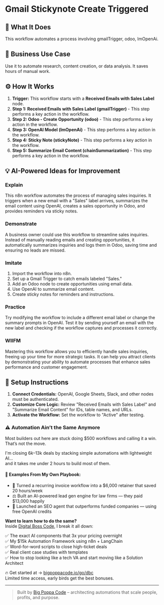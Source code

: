 # Gmail Stickynote Create Triggered

## 🚀 What It Does
This workflow automates a process involving gmailTrigger, odoo, lmOpenAi.

## 💼 Business Use Case
Use it to automate research, content creation, or data analysis. It saves hours of manual work.

## ⚙️ How It Works
1.  **Trigger:** This workflow starts with a **Received Emails with Sales Label** node.
2. **Step 1: Received Emails with Sales Label (gmailTrigger)** - This step performs a key action in the workflow.
3. **Step 2: Odoo - Create Opportunity (odoo)** - This step performs a key action in the workflow.
4. **Step 3: OpenAI Model (lmOpenAi)** - This step performs a key action in the workflow.
5. **Step 4: Sticky Note (stickyNote)** - This step performs a key action in the workflow.
6. **Step 5: Summarize Email Content (chainSummarization)** - This step performs a key action in the workflow.

## 💡 AI-Powered Ideas for Improvement
### Explain
This n8n workflow automates the process of managing sales inquiries. It triggers when a new email with a "Sales" label arrives, summarizes the email content using OpenAI, creates a sales opportunity in Odoo, and provides reminders via sticky notes.

### Demonstrate
A business owner could use this workflow to streamline sales inquiries. Instead of manually reading emails and creating opportunities, it automatically summarizes inquiries and logs them in Odoo, saving time and ensuring no leads are missed.

### Imitate
1. Import the workflow into n8n.
2. Set up a Gmail Trigger to catch emails labeled "Sales."
3. Add an Odoo node to create opportunities using email data.
4. Use OpenAI to summarize email content.
5. Create sticky notes for reminders and instructions.

### Practice
Try modifying the workflow to include a different email label or change the summary prompts in OpenAI. Test it by sending yourself an email with the new label and checking if the workflow captures and processes it correctly.

### WIIFM
Mastering this workflow allows you to efficiently handle sales inquiries, freeing up your time for more strategic tasks. It can help you attract clients by demonstrating your ability to automate processes that enhance sales performance and customer engagement.

## 🔧 Setup Instructions
1. **Connect Credentials:** OpenAI, Google Sheets, Slack, and other nodes must be authenticated.
2. **Customize Core Logic:** Review "Received Emails with Sales Label" and "Summarize Email Content" for IDs, table names, and URLs.
3. **Activate the Workflow:** Set the workflow to "Active" after testing.

### ⚠️ Automation Ain’t the Same Anymore

Most builders out here are stuck doing $500 workflows and calling it a win.  
That’s not the move.  

I'm closing $6k–$13k deals by stacking simple automations with lightweight AI...  
and it takes me under 2 hours to build most of them.

#### 🧠 Examples From My Own Playbook:
- 🔁 Turned a recurring invoice workflow into a $6,000 retainer that saved 20 hours/week  
- ⚖️ Built an AI-powered lead gen engine for law firms — they paid $13,000 happily  
- 🚀 Launched an SEO agent that outperforms funded companies — using free OpenAI credits  

**Want to learn how to do the same?**  
Inside [Digital Boss Code](https://bigpoppacode.io/go/dbc), I break it all down:

✅ The exact AI components that 3x your pricing overnight  
✅ My $15k Automation Framework using n8n + LangChain  
✅ Word-for-word scripts to close high-ticket deals  
✅ Real client case studies with templates  
✅ How to stop looking like a tech VA and start moving like a Solution Architect  

🔥 Get started at → [bigpoppacode.io/go/dbc](https://bigpoppacode.io/go/dbc)  
Limited time access, early birds get the best bonuses.

---
> Built by [Big Poppa Code](https://bigpoppacode.io) – architecting automations that scale people, profits, and purpose.

